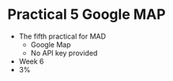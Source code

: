 # Practical 5 Google MAP

- The fifth practical for MAD
    - Google Map
    - No API key provided
- Week 6
- 3%
